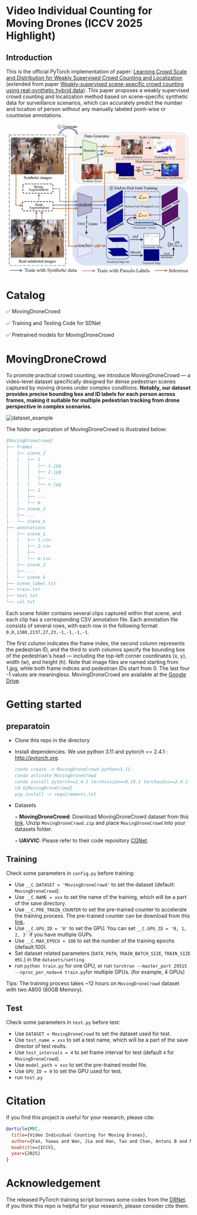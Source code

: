 # Video Individual Counting for Moving Drones (ICCV 2025 Highlight)
## Introduction
This is the official PyTorch implementation of paper: [Learning Crowd Scale and Distribution for Weakly Supervised Crowd Counting and Localization](https://ieeexplore.ieee.org/abstract/document/10680129) (extended from paper [Weakly-supervised scene-specific crowd counting using real-synthetic hybrid data](https://ieeexplore.ieee.org/abstract/document/10095275)). This paper proposes a weakly supervised crowd counting and localization method  based on scene-specific synthetic data for surveillance scenarios, which can accurately predict the number and location of person without any manually labeled point-wise or countwise annotations.

![pipeline](figures/pipeline.jpg)

# Catalog
✅ MovingDroneCrowd

✅ Training and Testing Code for SDNet

✅ Pretrained models for MovingDroneCrowd

# MovingDroneCrowd
To promote practical crowd counting, we introduce MovingDroneCrowd — a video-level dataset specifically designed for dense pedestrian scenes captured by moving drones under complex conditions. **Notably, our dataset provides precise bounding box and ID labels for each person across frames, making it suitable for multiple pedestrian tracking from drone perspective in complex scenarios.**

![dataset_example](figures/dataset_example.jpg)

The folder organization of MovingDroneCrowd is illustrated below:
```bibtex
$MovingDroneCrowd/
├── frames
│   ├── scene_1
│   │   ├── 1
│   │   │   ├── 1.jpg 
│   │   │   ├── 2.jpg
│   │   │   ├── ...
│   │   │   └── n.jpg
│   │   ├── 2
│   │   ├── ...
│   │   └── m
│   ├── scene_2
│   ├── ...
│   └── scene_k
├── annotations
│   ├── scene_1
│   │   ├── 1.csv
│   │   ├── 2.csv
│   │   ├── ...
│   │   └── m.csv
│   ├── scene_2
│   ├── ...
│   └── scene_k
├── scene_label.txt
├── train.txt
├── test.txt
└── val.txt
```
Each scene folder contains several clips captured within that scene, and each clip has a corresponding CSV annotation file. Each annotation file consists of several rows, with each row in the following format:
`0,0,1380,2137,27,23,-1,-1,-1,-1`.

The first column indicates the frame index, the second column represents the pedestrian ID, and the third to sixth columns specify the bounding box of the pedestrian's head — including the top-left corner coordinates (x, y), width (w), and height (h). Note that image files are named starting from 1.jpg, while both frame indices and pedestrian IDs start from 0. The last four -1 values are meaningless. MovingDroneCrowd are available at the [Google Drive](https://drive.google.com/file/d/1RUGncEVEi3cUtqEWJLFejt8CF8BNbuxv/view?usp=drive_link).

# Getting started

## preparatoin
* Clone this repo in the directory 

* Install dependencies. We use python 3.11 and pytorch == 2.4.1 : http://pytorch.org.

    ```bibtex
    conda create -n MovingDroneCrowd python=3.11
    conda activate MovingDroneCrowd
    conda install pytorch==2.4.1 torchvision==0.19.1 torchaudio==2.4.1 pytorch-cuda=12.4 -c pytorch -c nvidia
    cd ${MovingDroneCrowd}
    pip install -r requirements.txt
    ```
* Datasets

    ◦ **MovingDroneCrowd**: Download MovingDroneCrowd dataset from this [link](https://drive.google.com/file/d/1RUGncEVEi3cUtqEWJLFejt8CF8BNbuxv/view?usp=drive_link). Unzip `MovingDroneCrowd.zip` and place `MovingDroneCrowd` into your datasets folder.

    ◦ **UAVVIC**: Please refer to their code repository [CGNet](https://github.com/streamer-AP/CGNet).

## Training

Check some parameters in `config.py` before training:

* Use `__C.DATASET = 'MovingDroneCrowd'` to set the dataset (default: `MovingDroneCrowd`).
* Use `__C.NAME = xxx` to set the name of the training, which will be a part of the save directory.
* Use `__C.PRE_TRAIN_COUNTER` to set the pre-trained counter to accelerate the training process. The pre-trained counter can be download from this [link](https://drive.google.com/file/d/1ILLLMM3vDIm773XNOerj8rQH-DCQYzRA/view?usp=drive_link).
* Use `__C.GPU_ID = '0'` to set the GPU. You can set `__C.GPU_ID = '0, 1, 2, 3'` if you have multiple GUPs.
* Use `__C.MAX_EPOCH = 100` to set the number of the training epochs (default:100). 
* Set dataset related parameters (`DATA_PATH`, `TRAIN_BATCH_SIZE`, `TRAIN_SIZE` etc.) in the `datasets/setting`.
* run `python train.py` for one GPU, or run `torchrun --master_port 29515 --nproc_per_node=4 train.py`for multiple GPUs. (for example, 4 GPUs)

Tips: The training process takes ~12 hours on `MovingDroneCrowd` dataset with two A800 (80GB Memory).

## Test

<!--To reproduce the performance, download the pre-trained models from [Google Drive]() and then place pretrained_model files to `SDNet/pre_train_model/`. -->
Check some parameters in `test.py` before test:

* Use `DATASET = MovingDroneCrowd` to set the dataset used for test.
* Use `test_name = xxx` to set a test name, which will be a part of the save director of test reults.
* Use `test_intervals = 4` to set frame interval for test (default `4` for `MovingDroneCrowd`). 
* Use `model_path = xxx` to set the pre-trained model file.
* Use `GPU_ID = 0` to set the GPU used for test.
* run `test.py`

# Citation
If you find this project is useful for your research, please cite:

```bibtex
@article{MVC,
  title={Video Individual Counting for Moving Drones},
  author={Fan, Yaowu and Wan, Jia and Han, Tao and Chan, Antoni B and Ma, Andy J},
  booktitle={ICCV},
  year={2025}
}
 ```

# Acknowledgement

The released PyTorch training script borrows some codes from the [DRNet](https://github.com/taohan10200/DRNet). If you think this repo is helpful for your research, please consider cite them.
